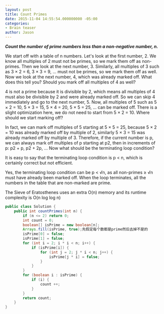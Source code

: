 ```yaml
---
layout: post
title: Count Primes
date: 2015-11-04 14:55:54.000000000 -05:00
categories:
- Brain teaser
author: Jason
---
```

<p><strong><em>Count the number of prime numbers less than a non-negative number, n.</em></strong></p>


<p>We start off with a table of n numbers. Let's look at the first number, 2. We know all multiples of 2 must not be primes, so we mark them off as non-primes. Then we look at the next number, 3. Similarly, all multiples of 3 such as 3 × 2 = 6, 3 × 3 = 9, ... must not be primes, so we mark them off as well. Now we look at the next number, 4, which was already marked off. What does this tell you? Should you mark off all multiples of 4 as well?</p>
<p>4 is not a prime because it is divisible by 2, which means all multiples of 4 must also be divisible by 2 and were already marked off. So we can skip 4 immediately and go to the next number, 5. Now, all multiples of 5 such as 5 × 2 = 10, 5 × 3 = 15, 5 × 4 = 20, 5 × 5 = 25, ... can be marked off. There is a slight optimization here, we do not need to start from 5 × 2 = 10. Where should we start marking off?</p>
<p>In fact, we can mark off multiples of 5 starting at 5 × 5 = 25, because 5 × 2 = 10 was already marked off by multiple of 2, similarly 5 × 3 = 15 was already marked off by multiple of 3. Therefore, if the current number is p, we can always mark off multiples of p starting at p2, then in increments of p: p2 + p, p2 + 2p, ... Now what should be the terminating loop condition?</p>
<p>It is easy to say that the terminating loop condition is p &lt; n, which is certainly correct but not efficient.</p>
<p>Yes, the terminating loop condition can be p &lt; √n, as all non-primes ≥ √n must have already been marked off. When the loop terminates, all the numbers in the table that are non-marked are prime.</p>
<p>The Sieve of Eratosthenes uses an extra O(n) memory and its runtime complexity is O(n log log n)</p>

``` java
public class Solution {
    public int countPrimes(int n) {
        if (n <= 2) return 0;
        int count = 0;
        boolean[] isPrime = new boolean[n];
        Arrays.fill(isPrime, true);先假定每个数都是prime然后去掉不是的
        isPrime[0] = false;
        isPrime[1] = false;
        for (int i = 2; i * i < n; i++) {
            if (isPrime[i]) {
                for (int j = 2; j * i < n; j++) {
                    isPrime[j * i] = false;
                }
            }
        }
        for (boolean i : isPrime) {
            if (i) {
                count ++;
            }
        }
        return count;
    }
}
```
